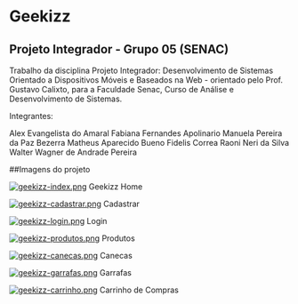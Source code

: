 # Geekizz

## Projeto Integrador - Grupo 05 (SENAC)

Trabalho da disciplina Projeto Integrador: Desenvolvimento de Sistemas Orientado a Dispositivos Móveis e Baseados na Web  - orientado pelo Prof. Gustavo Calixto, para a Faculdade Senac, Curso de Análise e Desenvolvimento de Sistemas.

Integrantes:

Alex Evangelista do Amaral
Fabiana Fernandes Apolinario
Manuela Pereira da Paz Bezerra
Matheus Aparecido Bueno Fidelis Correa
Raoni Neri da Silva
Walter Wagner de Andrade Pereira

##Imagens do projeto


[![geekizz-index.png](https://i.postimg.cc/9fq7nFVb/geekizz-index.png)](https://postimg.cc/WDTzDVdq) 
Geekizz Home

[![geekizz-cadastrar.png](https://i.postimg.cc/J7QBgFwf/geekizz-cadastrar.png)](https://postimg.cc/jCL5nZSc)
Cadastrar

[![geekizz-login.png](https://i.postimg.cc/RVsJCnZG/geekizz-login.png)](https://postimg.cc/HVMkBn57)
Login

[![geekizz-produtos.png](https://i.postimg.cc/bw4Gkcbt/geekizz-produtos.png)](https://postimg.cc/k2FXPHTJ)
Produtos

[![geekizz-canecas.png](https://i.postimg.cc/Gt39dc0Z/geekizz-canecas.png)](https://postimg.cc/VrTzFPkR)
Canecas


[![geekizz-garrafas.png](https://i.postimg.cc/wxF7FsLH/geekizz-garrafas.png)](https://postimg.cc/jCwxS2Mk)
Garrafas

[![geekizz-carrinho.png](https://i.postimg.cc/Hshj1D6h/geekizz-carrinho.png)](https://postimg.cc/rK5q5bX1) 
Carrinho de Compras
